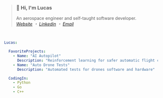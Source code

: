 
> ### **👋 Hi, I'm Lucas**<br>
> An aerospace engineer and self-taught software developer.<br>
> *[Website][website-url] ・ [Linkedin][linkedin-url] ・ [Email][mail-url]*
<br>


```yaml
Lucas:

  FavoriteProjects:
    - Name: "AI Autopilot"
      Description: "Reinforcement learning for safer automatic flight control"
    - Name: "Auto Drone Tests"
      Description: "Automated tests for drones software and hardware"

  CodingIn:
    - Python
    - Go
    - C++
```
[linkedin-badge]: https://img.shields.io/badge/-LinkedIn-2C2C2C?style=for-the-badge&logo=Linkedin&logoColor=white
[linkedin-url]: https://www.linkedin.com/in/iamlucasvieira/
[website-badge]: https://img.shields.io/badge/-Website-2C2C2C?style=for-the-badge&logo=Google-Chrome&logoColor=white
[website-url]: lucasvieira.nl
[mail-badge]: https://img.shields.io/badge/-Email-2C2C2C?style=for-the-badge&logo=Gmail&logoColor=white
[mail-url]: mailto:lucas6eng@gmail.com
